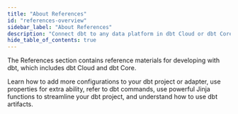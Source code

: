 ```yaml
---
title: "About References"
id: "references-overview"
sidebar_label: "About References"
description: "Connect dbt to any data platform in dbt Cloud or dbt Core, using a dedicated adapter plugin"
hide_table_of_contents: true
---
```


The References section contains reference materials for developing with dbt, which includes dbt Cloud and dbt Core.

Learn how to add more configurations to your dbt project or adapter, use properties for extra ability, refer to dbt commands, use powerful Jinja functions to streamline your dbt project, and understand how to use dbt artifacts.  <br />

<div className="grid--3-col">

<Card
    title="Project configurations"
    body="Customize and configure your dbt project to optimize performance."
    link="/reference/dbt_project.yml"
    icon="computer"/>

<Card
    title="Platform-specific configurations"
    body="Learn how to optimize performance with data platform-specific configurations in dbt Cloud and dbt Core."
    link="/reference/resource-configs/postgres-configs"
    icon="computer"/>

<Card
    title="Resource configurations and properties"
    body="Properties and configurations that provide extra abilities to your projects resources."
    link="/reference/configs-and-properties"
    icon="computer"/>

<Card
    title="dbt Commands"
    body="Outlines the commands supported by dbt and their relevant flags."
    link="/reference/dbt-commands"
    icon="computer"/>

<Card
    title="dbt Jinja functions"
    body="Additional functions and variables to the Jinja context that are useful when working with a dbt project."
    link="/reference/dbt-jinja-functions"
    icon="computer"/>

<Card
    title="dbt Artifacts"
    body="Information on dbt-generated Artifacts and how you can use them."
    link="/reference/artifacts/dbt-artifacts"
    icon="computer"/>

<Card
    title="Snowflake permissions artifacts"
    body="Provides an example Snowflake database role permissions."
    link="/reference/database-permissions/snowflake-permissions"
    icon="computer"/>

<Card
    title="Databricks permissions artifacts"
    body="Provides an example Databricks database role permissions."
    link="/reference/database-permissions/databricks-permissions"
    icon="computer"/>

<Card
    title="Redshift permissions artifacts"
    body="Provides an example Redshift database role permissions."
    link="/reference/database-permissions/redshift-permissions"
    icon="computer"/>

<Card
    title="Postgres permissions artifacts"
    body="Provides an example Postgres database role permissions."
    link="/reference/database-permissions/postgres-permissions"
    icon="computer"/>

</div>
